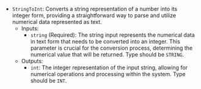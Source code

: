 - `StringToInt`: Converts a string representation of a number into its integer form, providing a straightforward way to parse and utilize numerical data represented as text.
    - Inputs:
        - `string` (Required): The string input represents the numerical data in text form that needs to be converted into an integer. This parameter is crucial for the conversion process, determining the numerical value that will be returned. Type should be `STRING`.
    - Outputs:
        - `int`: The integer representation of the input string, allowing for numerical operations and processing within the system. Type should be `INT`.
